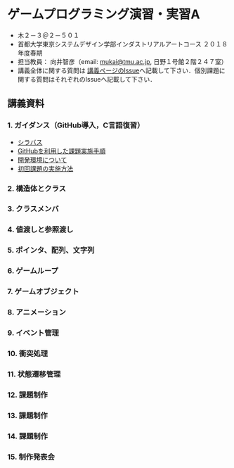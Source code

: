 # ゲームプログラミング演習・実習A
- 木２－３＠２－５０１
- 首都大学東京システムデザイン学部インダストリアルアートコース ２０１８年度春期
- 担当教員： 向井智彦（email: mukai@tmu.ac.jp, 日野１号館２階２４７室）
- 講義全体に関する質問は [講義ページのIssue](https://github.com/MukaiClass/Game-Programming-A/issues)へ記載して下さい．個別課題に関する質問はそれぞれのIssueへ記載して下さい．

## 講義資料
### 1. ガイダンス（GitHub導入，C言語復習）
- [シラバス](https://github.com/MukaiClass/Game-Programming-A/wiki/シラバス)
- [GitHubを利用した課題実施手順](https://github.com/MukaiClass/Game-Programming-A/wiki/GitHubを利用した課題実施手順)
- [開発環境について](https://github.com/MukaiClass/Game-Programming-A/wiki/開発環境について)
- [初回課題の実施方法](https://github.com/MukaiClass/Game-Programming-A/wiki/初回課題の実施方法)

### 2. 構造体とクラス
### 3. クラスメンバ
### 4. 値渡しと参照渡し
### 5. ポインタ、配列、文字列
### 6. ゲームループ
### 7. ゲームオブジェクト
### 8. アニメーション
### 9. イベント管理
### 10. 衝突処理
### 11. 状態遷移管理
### 12. 課題制作
### 13. 課題制作
### 14. 課題制作
### 15. 制作発表会
